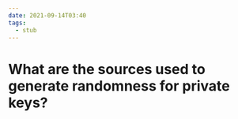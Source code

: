 ```yaml
---
date: 2021-09-14T03:40
tags: 
  - stub
---
```


# What are the sources used to generate randomness for private keys?

